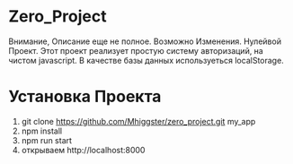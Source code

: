 # Zero_Project
Внимание, Описание еще не полное. Возможно Изменения.
Нулейвой Проект.
Этот проект реализует простую систему авторизаций, на чистом javascript.
В качестве базы данных используеться localStorage.


# Установка Проекта
1) git clone https://github.com/Mhiggster/zero_project.git my_app
2) npm install
3) npm run start 
4) открываем http://localhost:8000
